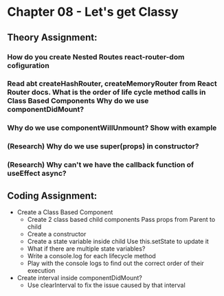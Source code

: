 # Chapter 08 - Let's get Classy

## Theory Assignment:

### How do you create Nested Routes react-router-dom cofiguration
### Read abt createHashRouter, createMemoryRouter from React Router docs. What is the order of life cycle method calls in Class Based Components Why do we use componentDidMount?
### Why do we use componentWillUnmount? Show with example
### (Research) Why do we use super(props) in constructor?
### (Research) Why can't we have the callback function of useEffect async?

## Coding Assignment:

- Create a Class Based Component
  - Create 2 class based child components Pass props from Parent to child
  - Create a constructor
  - Create a state variable inside child Use this.setState to update it
  - What if there are multiple state variables?
  - Write a console.log for each lifecycle method
  - Play with the console logs to find out the correct order of their execution
- Create interval inside componentDidMount?
  - Use clearInterval to fix the issue caused by that interval
